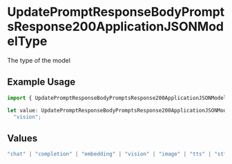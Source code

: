 # UpdatePromptResponseBodyPromptsResponse200ApplicationJSONModelType

The type of the model

## Example Usage

```typescript
import { UpdatePromptResponseBodyPromptsResponse200ApplicationJSONModelType } from "@orq-ai/node/models/operations";

let value: UpdatePromptResponseBodyPromptsResponse200ApplicationJSONModelType =
  "vision";
```

## Values

```typescript
"chat" | "completion" | "embedding" | "vision" | "image" | "tts" | "stt" | "rerank" | "moderations"
```